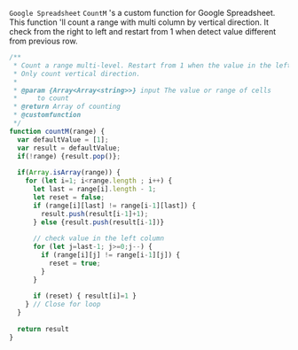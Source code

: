 `Google Spreadsheet`
`CountM` 's a custom function for Google Spreadsheet. This function 'll count a range with multi column by vertical direction. It check from the right to left and restart from 1 when detect value different from previous row.

```javascript
/**
 * Count a range multi-level. Restart from 1 when the value in the left column change.
 * Only count vertical direction.
 *
 * @param {Array<Array<string>>} input The value or range of cells
 *     to count
 * @return Array of counting
 * @customfunction
 */
function countM(range) {
  var defaultValue = [1];
  var result = defaultValue;
  if(!range) {result.pop()};
  
  if(Array.isArray(range)) {
    for (let i=1; i<range.length ; i++) {
      let last = range[i].length - 1;
      let reset = false;
      if (range[i][last] != range[i-1][last]) {
        result.push(result[i-1]+1);
      } else {result.push(result[i-1])}
      
      // check value in the left column
      for (let j=last-1; j>=0;j--) {
        if (range[i][j] != range[i-1][j]) {
          reset = true;
        }
      }
      
      if (reset) { result[i]=1 }
    } // Close for loop
  }
  
  return result
}
```

